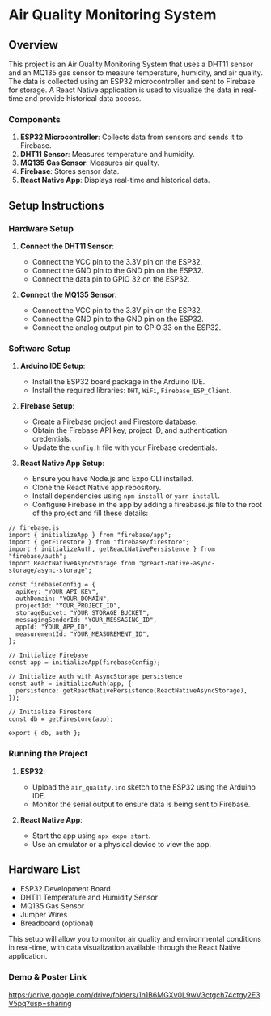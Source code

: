# Air Quality Monitoring System

## Overview

This project is an Air Quality Monitoring System that uses a DHT11 sensor and an MQ135 gas sensor to measure temperature, humidity, and air quality. The data is collected using an ESP32 microcontroller and sent to Firebase for storage. A React Native application is used to visualize the data in real-time and provide historical data access.

### Components

1. **ESP32 Microcontroller**: Collects data from sensors and sends it to Firebase.
2. **DHT11 Sensor**: Measures temperature and humidity.
3. **MQ135 Gas Sensor**: Measures air quality.
4. **Firebase**: Stores sensor data.
5. **React Native App**: Displays real-time and historical data.

## Setup Instructions

### Hardware Setup

1. **Connect the DHT11 Sensor**:
   - Connect the VCC pin to the 3.3V pin on the ESP32.
   - Connect the GND pin to the GND pin on the ESP32.
   - Connect the data pin to GPIO 32 on the ESP32.

2. **Connect the MQ135 Sensor**:
   - Connect the VCC pin to the 3.3V pin on the ESP32.
   - Connect the GND pin to the GND pin on the ESP32.
   - Connect the analog output pin to GPIO 33 on the ESP32.

### Software Setup

1. **Arduino IDE Setup**:
   - Install the ESP32 board package in the Arduino IDE.
   - Install the required libraries: `DHT`, `WiFi`, `Firebase_ESP_Client`.

2. **Firebase Setup**:
   - Create a Firebase project and Firestore database.
   - Obtain the Firebase API key, project ID, and authentication credentials.
   - Update the `config.h` file with your Firebase credentials.

3. **React Native App Setup**:
   - Ensure you have Node.js and Expo CLI installed.
   - Clone the React Native app repository.
   - Install dependencies using `npm install` or `yarn install`.
   - Configure Firebase in the app by adding a fireabase.js file to the root of the project and fill these details:
```
// firebase.js
import { initializeApp } from "firebase/app";
import { getFirestore } from "firebase/firestore";
import { initializeAuth, getReactNativePersistence } from "firebase/auth";
import ReactNativeAsyncStorage from "@react-native-async-storage/async-storage";

const firebaseConfig = {
  apiKey: "YOUR_API_KEY",
  authDomain: "YOUR_DOMAIN",
  projectId: "YOUR_PROJECT_ID",
  storageBucket: "YOUR_STORAGE_BUCKET",
  messagingSenderId: "YOUR_MESSAGING_ID",
  appId: "YOUR_APP_ID",
  measurementId: "YOUR_MEASUREMENT_ID",
};

// Initialize Firebase
const app = initializeApp(firebaseConfig);

// Initialize Auth with AsyncStorage persistence
const auth = initializeAuth(app, {
  persistence: getReactNativePersistence(ReactNativeAsyncStorage),
});

// Initialize Firestore
const db = getFirestore(app);

export { db, auth };

```

### Running the Project

1. **ESP32**:
   - Upload the `air_quality.ino` sketch to the ESP32 using the Arduino IDE.
   - Monitor the serial output to ensure data is being sent to Firebase.

2. **React Native App**:
   - Start the app using `npx expo start`.
   - Use an emulator or a physical device to view the app.

## Hardware List

- ESP32 Development Board
- DHT11 Temperature and Humidity Sensor
- MQ135 Gas Sensor
- Jumper Wires
- Breadboard (optional)

This setup will allow you to monitor air quality and environmental conditions in real-time, with data visualization available through the React Native application.

### Demo & Poster Link

https://drive.google.com/drive/folders/1n1B6MGXv0L9wV3ctgch74ctgy2E3V5pq?usp=sharing
